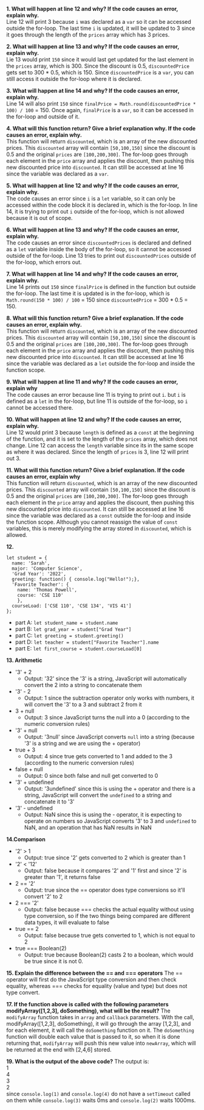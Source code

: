 **1. What will happen at line 12 and why? If the code causes an error, explain why.** <br>
Line 12 will print 3 because `i` was declared as a `var` so it can be accessed outside the for-loop. The last time `i` is updated, it will be updated to 3 since it goes through the length of the `prices` array which has 3 prices.

**2. What will happen at line 13 and why? If the code causes an error, explain why.** <br>
Lie 13 would print `150` since it would last get updated for the last element in the `prices` array, which is 300. Since the discount is 0.5, `discountedPrice` gets set to 300 * 0.5, which is 150. Since `discountedPrice` is a `var`, you can still access it outside the for-loop where it is declared.

**3. What will happen at line 14 and why? If the code causes an error, explain why.** <br>
Line 14 will also print `150` since `finalPrice = Math.round(discountedPrice * 100) / 100` = 150. Once again, `finalPrice` is a `var`, so it can be accessed in the for-loop and outside of it.

**4. What will this function return? Give a brief explanation why. If the code causes an error, explain why.** <br>
This function will return `discounted`, which is an array of the new discounted prices. This `discounted` array will contain `[50,100,150]` since the discount is 0.5 and the original `prices` are `[100,200,300]`. The for-loop goes through each element in the `price` array and applies the discount, then pushing this new discounted price into `discounted`. It can still be accessed at line 16 since the variable was declared as a `var`.

**5. What will happen at line 12 and why?  If the code causes an error, explain why.** <br>
The code causes an error since `i` is a `let` variable, so it can only be accessed within the code block it is declared in, which is the for-loop. In line 14, it is trying to print out `i` outside of the for-loop, which is not allowed because it is out of scope.

**6. What will happen at line 13 and why? If the code causes an error, explain why.** <br>
The code causes an error since `discountedPrices` is declared and defined as a `let` variable inside the body of the for-loop, so it cannot be accessed outside of the for-loop. Line 13 tries to print out `discountedPrices` outside of the for-loop, which errors out.

**7.  What will happen at line 14 and why? If the code causes an error, explain why.** <br>
Line 14 prints out `150` since `finalPrice` is defined in the function but outside the for-loop. The last time it is updated is in the for-loop, which is `Math.round(150 * 100) / 100` = 150
since `discountedPrice` = 300 * 0.5 = 150.

**8. What will this function return? Give a brief explanation. If the code causes an error, explain why.** <br>
This function will return `discounted`, which is an array of the new discounted prices. This `discounted` array will contain `[50,100,150]` since the discount is 0.5 and the original `prices` are `[100,200,300]`. The for-loop goes through each element in the `price` array and applies the discount, then pushing this new discounted price into `discounted`. It can still be accessed at line 16 since the variable was declared as a `let` outside the for-loop and inside the function scope.

**9. What will happen at line 11 and why? If the code causes an error, explain why** <br>
The code causes an error because line 11 is trying to print out `i`. but `i` is defined as a `let` in the for-loop, but line 11 is outside of the for-loop, so `i` cannot be accessed there.

**10. What will happen at line 12 and why? If the code causes an error, explain why.** <br>
Line 12 would print 3 because `length` is defined as a `const` at the beginning of the function, and it is set to the length of the `prices` array, which does not change. Line 12 can access the `length` variable since its in the same scope as where it was declared. Since the length of `prices` is 3, line 12 will print out 3.

**11. What will this function return? Give a brief explanation. If the code causes an error, explain why** <br>
This function will return `discounted`, which is an array of the new discounted prices. This `discounted` array will contain `[50,100,150]` since the discount is 0.5 and the original `prices` are `[100,200,300]`. The for-loop goes through each element in the `price` array and applies the discount, then pushing this new discounted price into `discounted`. It can still be accessed at line 16 since the variable was declared as a `const` outside the for-loop and inside the function scope. Although you cannot reassign the value of `const` variables, this is merely modifying the array stored in `discounted`, which is allowed.

**12.**
```
let student = {
  name: 'Sarah',
  major: 'Computer Science',
  'Grad Year': '2022',
  greeting: function() { console.log("Hello!");},
  'Favorite Teacher': {
    name: 'Thomas Powell',
    course: 'CSE 110'
    },
  courseLoad: ['CSE 110', 'CSE 134', 'VIS 41']
};
```
- part A:
`let student_name = student.name`
- part B:
`let grad_year = student["Grad Year"]`
- part C:
`let greeting = student.greeting()`
- part D:
`let teacher = student["Favorite Teacher"].name`
- part E:
`let first_course = student.courseLoad[0]`

**13. Arithmetic** <br>
- '3' + 2
  - Output: '32' since the '3' is a string, JavaScript will automatically convert the 2 into a string to concatenate them
- '3' - 2
  - Output: 1 since the subtraction operator only works with numbers, it will convert the '3' to a 3 and subtract 2 from it
- 3 + null
  - Output: 3 since JavaScript turns the null into a 0 (according to the numeric conversion rules)
- '3' + null
  - Output: '3null' since JavaScript converts `null` into a string (because '3' is a string and we are using the + operator)
- true + 3
  - Output: 4 since true gets converted to 1 and added to the 3 (according to the numeric conversion rules)
- false + null
  - Output: 0 since both false and null get converted to 0 
- '3' + undefined
  - Output: '3undefined' since this is using the + operator and there is a string, JavaScript will convert the `undefined` to a string and concatenate it to '3'   
- '3' - undefined
  - Output: NaN since this is using the - operator, it is expecting to operate on numbers so JavaScript converts '3' to 3 and `undefined` to NaN, and an operation that has NaN results in NaN
 
**14.Comparison**
- '2' > 1
  - Output: true since '2' gets converted to 2 which is greater than 1
- '2' < '12'
  - Output: false because it compares '2' and '1' first and since '2' is greater than '1', it returns false
- 2 == '2'
  - Output: true since the == operator does type conversions so it'll convert '2' to 2 
- 2 === '2'
  - Output: false because === checks the actual equality without using type conversion, so if the two things being compared are different data types, it will evaluate to false
- true == 2
  - Output: false because true gets converted to 1, which is not equal to 2
- true === Boolean(2)
  - Output: true because Boolean(2) casts 2 to a boolean, which would be true since it is not 0.

**15. Explain the difference between the == and === operators**
The == operator will first do the JavaScript type conversion and then check equality, whereas === checks for equality (value and type) but does not type convert.

**17. If the function above is called with the following parameters modifyArray([1,2,3], doSomething), what will be the result?**
The `modifyArray` function takes in `array` and `callback` parameters. With the call, modifyArray([1,2,3], doSomething), it will go through the array [1,2,3], and for each element, it will call the `doSomething` function on it. The `doSomething` function will double each value that is passed to it, so when it is done returning that, `modifyArray` will push this new value into `newArray`, which will be returned at the end with [2,4,6] stored.

**19. What is the output of the above code?**
The output is: <br>
1 <br>
4 <br>
3 <br>
2 <br>
since `console.log(1)` and `console.log(4)` do not have a `setTimeout` called on them while `console.log(3)` waits 0ms and `console.log(2)` waits 1000ms.
